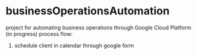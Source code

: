 # businessOperationsAutomation
project for automating business operations through Google Cloud Platform (in progress)
process flow:
  1. schedule client in calendar through google form 
